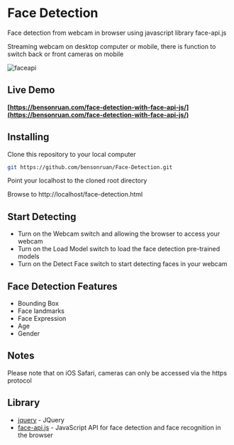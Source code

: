 # Face Detection
Face detection from webcam in browser using javascript library face-api.js

Streaming webcam on desktop computer or mobile, there is function to switch back or front cameras on mobile 

![faceapi](https://bensonruan.com/wp-content/uploads/2019/08/benson-face.gif)

## Live Demo
**[https://bensonruan.com/face-detection-with-face-api-js/](https://bensonruan.com/face-detection-with-face-api-js/)**

## Installing
Clone this repository to your local computer
``` bash
git https://github.com/bensonruan/Face-Detection.git
```
Point your localhost to the cloned root directory

Browse to http://localhost/face-detection.html 


## Start Detecting
* Turn on the Webcam switch and allowing the browser to access your webcam 
* Turn on the Load Model switch to load the face detection pre-trained models 
* Turn on the Detect Face switch to start detecting faces in your webcam

## Face Detection Features
* Bounding Box
* Face landmarks
* Face Expression
* Age
* Gender

## Notes
Please note that on iOS Safari, cameras can only be accessed via the https protocol 

## Library
* [jquery](https://code.jquery.com/jquery-3.3.1.min.js) - JQuery
* [face-api.js](https://github.com/justadudewhohacks/face-api.js) - JavaScript API for face detection and face recognition in the browser

